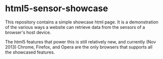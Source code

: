 html5-sensor-showcase
=====================

This repository contains a simple showcase html page. It is a demonstration of the various ways a website can retrieve data from the sensors of a browser's host device.

The html5 features that power this is still relatively new, and currently (Nov 2013) Chrome, Firefox, and Opera are the only browsers that supports all the showcased features.
